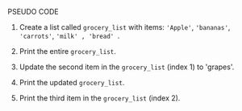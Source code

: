 PSEUDO CODE

1. Create a list called `grocery_list` with items: `'Apple'`, `'bananas'`, `'carrots'`, `'milk' , 'bread' `.

2. Print the entire `grocery_list`.

3. Update the second item in the `grocery_list` (index 1) to 'grapes'.

4. Print the updated `grocery_list`.

5. Print the third item in the `grocery_list` (index 2).